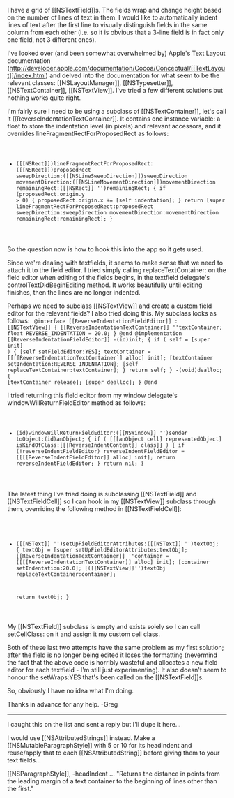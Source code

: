 

I have a grid of [[NSTextField]]<nowiki/>s. The fields wrap and change height based on the number of lines of text in them. I would like to automatically indent lines of text after the first line to visually distinguish fields in the same column from each other (i.e. so it is obvious that a 3-line field is in fact only one field, not 3 different ones).

I've looked over (and been somewhat overwhelmed by) Apple's Text Layout documentation (http://developer.apple.com/documentation/Cocoa/Conceptual/[[TextLayout]]/index.html) and delved into the documentation for what seem to be the relevant classes: [[NSLayoutManager]], [[NSTypesetter]], [[NSTextContainer]], [[NSTextView]]. I've tried a few different solutions but nothing works quite right.

I'm fairly sure I need to be using a subclass of [[NSTextContainer]], let's call it [[ReverseIndentationTextContainer]]. It contains one instance variable: a float to store the indentation level (in pixels) and relevant accessors, and it overrides lineFragmentRectForProposedRect as follows:
<code>
- ([[NSRect]])lineFragmentRectForProposedRect:([[NSRect]])proposedRect sweepDirection:([[NSLineSweepDirection]])sweepDirection movementDirection:([[NSLineMovementDirection]])movementDirection remainingRect:([[NSRect]] '')remainingRect;
{
	if (proposedRect.origin.y > 0) {
		proposedRect.origin.x += [self indentation];
	}
	return [super lineFragmentRectForProposedRect:proposedRect sweepDirection:sweepDirection movementDirection:movementDirection remainingRect:remainingRect];
}
</code>

So the question now is how to hook this into the app so it gets used.

Since we're dealing with textfields, it seems to make sense that we need to attach it to the field editor. I tried simply calling replaceTextContainer: on the field editor when editing of the fields begins, in the textfield delegate's controlTextDidBeginEditing method. It works beautifully until editing finishes, then the lines are no longer indented.

Perhaps we need to subclass [[NSTextView]] and create a custom field editor for the relevant fields? I also tried doing this. My subclass looks as follows:
<code>
@interface [[ReverseIndentationFieldEditor]] : [[NSTextView]] {
	[[ReverseIndentationTextContainer]] ''textContainer;
	float REVERSE_INDENTATION = 20.0;
}
@end
@implementation [[ReverseIndentationFieldEditor]]
-(id)init;
{
	if ( self = [super init] ) {
		[self setFieldEditor:YES];
		textContainer = [[[[ReverseIndentationTextContainer]] alloc] init];
		[textContainer setIndentation:REVERSE_INDENTATION];
		[self replaceTextContainer:textContainer];
	}
	return self;
}
-(void)dealloc;
{
	[textContainer release];
	[super dealloc];
}
@end
</code>

I tried returning this field editor from my window delegate's windowWillReturnFieldEditor method as follows:
<code>
- (id)windowWillReturnFieldEditor:([[NSWindow]] '')sender toObject:(id)anObject;
{
	if ( [[[anObject cell] representedObject] isKindOfClass:[[[ReverseIndentContent]] class]] ) {
		if (!reverseIndentFieldEditor)
			reverseIndentFieldEditor = [[[[ReverseIndentFieldEditor]] alloc] init];
		return reverseIndentFieldEditor;
	}
	return nil;
}
</code>


The latest thing I've tried doing is subclassing [[NSTextField]] and [[NSTextFieldCell]] so I can hook in my [[NSTextView]] subclass through them, overriding the following method in [[NSTextFieldCell]]:
<code>
- ([[NSText]] '')setUpFieldEditorAttributes:([[NSText]] '')textObj;
{
	textObj = [super setUpFieldEditorAttributes:textObj];
	[[ReverseIndentationTextContainer]] ''container = [[[[ReverseIndentationTextContainer]] alloc] init];
	[container setIndentation:20.0];
	[([[NSTextView]]'')textObj replaceTextContainer:container];

	return textObj;
}
</code>
My [[NSTextField]] subclass is empty and exists solely so I can call setCellClass: on it and assign it my custom cell class.

Both of these last two attempts have the same problem as my first solution; after the field is no longer being edited it loses the formatting (nevermind the fact that the above code is horribly wasteful and allocates a new field editor for each textfield - I'm still just experimenting). It also doesn't seem to honour the setWraps:YES that's been called on the [[NSTextField]]<nowiki/>s.

So, obviously I have no idea what I'm doing.

Thanks in advance for any help.
-Greg

----
I caught this on the list and sent a reply but I'll dupe it here...

I would use [[NSAttributedStrings]] instead. Make a [[NSMutableParagraphStyle]] with 5 or 10 for its headIndent and reuse/apply that to each [[NSAttributedString]] before giving them to your text fields...

[[NSParagraphStyle]], -headIndent ...
"Returns the distance in points from the leading margin of a text container to the beginning of lines other than the first."